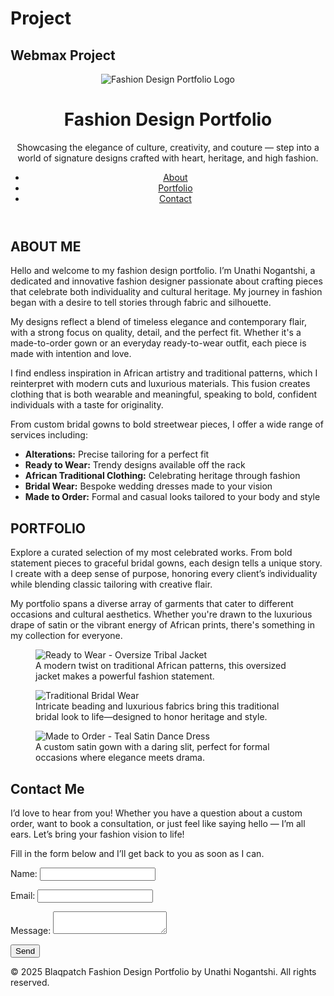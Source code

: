 # Project
## Webmax Project
<!DOCTYPE html>
<html lang="en"><head><meta http-equiv="Content-Type" content="text/html; charset=UTF-8">
    
  <meta name="viewport" content="width=device-width, initial-scale=1.0">
    <meta name="description" content="Fashion Design Portfolio showcasing unique and stylish designs, including ready-to-wear, bridal wear, and African traditional clothing.">
    <meta name="keywords" content="fashion design, portfolio, bridal wear, African clothing, ready-to-wear">
 

</head>
<body>
    <header>
        <div class="container">
            <div class="header-content">
                <img src="./Fashion Design Portfolio_files/Logo 1.jpg" alt="Fashion Design Portfolio Logo" class="logo">
                <h1>Fashion Design Portfolio</h1>
                <p>Showcasing the elegance of culture, creativity, and couture — step into a world of signature designs crafted with heart, heritage, and high fashion.</p>
            </div>
            <nav aria-label="Main Navigation">
                <ul>
                    <li><a href="https://blaqpatch.github.io/Project/#about">About</a></li>
                    <li><a href="https://blaqpatch.github.io/Project/#portfolio">Portfolio</a></li>
                    <li><a href="https://blaqpatch.github.io/Project/#contact">Contact</a></li>
                </ul>
            </nav>
        </div>
    </header>
<main>
        <section id="about" class="section fade-in-hidden fade-in-visible">
            <div class="container">
                <h2>ABOUT ME</h2>
                <p>Hello and welcome to my fashion design portfolio. I’m Unathi Nogantshi, a dedicated and innovative fashion designer passionate about crafting pieces that celebrate both individuality and cultural heritage. My journey in fashion began with a desire to tell stories through fabric and silhouette.</p>

<p>My designs reflect a blend of timeless elegance and contemporary flair, with a strong focus on quality, detail, and the perfect fit. Whether it's a made-to-order gown or an everyday ready-to-wear outfit, each piece is made with intention and love.</p>

<p>I find endless inspiration in African artistry and traditional patterns, which I reinterpret with modern cuts and luxurious materials. This fusion creates clothing that is both wearable and meaningful, speaking to bold, confident individuals with a taste for originality.</p>

 <p>From custom bridal gowns to bold streetwear pieces, I offer a wide range of services including:</p>
                <ul>
                    <li><strong>Alterations:</strong> Precise tailoring for a perfect fit</li>
                    <li><strong>Ready to Wear:</strong> Trendy designs available off the rack</li>
                    <li><strong>African Traditional Clothing:</strong> Celebrating heritage through fashion</li>
                    <li><strong>Bridal Wear:</strong> Bespoke wedding dresses made to your vision</li>
                    <li><strong>Made to Order:</strong> Formal and casual looks tailored to your body and style</li>
                </ul>
            </div>
        </section>

<section id="portfolio" class="section fade-in-hidden fade-in-visible">
            <div class="container">
                <h2>PORTFOLIO</h2>
                <p>Explore a curated selection of my most celebrated works. From bold statement pieces to graceful bridal gowns, each design tells a unique story. I create with a deep sense of purpose, honoring every client’s individuality while blending classic tailoring with creative flair.</p>

 <p>My portfolio spans a diverse array of garments that cater to different occasions and cultural aesthetics. Whether you're drawn to the luxurious drape of satin or the vibrant energy of African prints, there's something in my collection for everyone.</p>

<div class="gallery">
                    <figure class="item">
                        <img src="./Fashion Design Portfolio_files/Seven-Seas-Blue-Oversize-Tribal-Jacket-Ashanti-Empress.jpg" alt="Ready to Wear - Oversize Tribal Jacket">
                        <figcaption>A modern twist on traditional African patterns, this oversized jacket makes a powerful fashion statement.</figcaption>
                    </figure>
                    <figure class="item">
                        <img src="./Fashion Design Portfolio_files/Tradition Bridal.jpg" alt="Traditional Bridal Wear">
                        <figcaption>Intricate beading and luxurious fabrics bring this traditional bridal look to life—designed to honor heritage and style.</figcaption>
                    </figure>
                    <figure class="item">
                        <img src="./Fashion Design Portfolio_files/Teal-satin-Matric-Dance-dress-with-slit-1.jpg" alt="Made to Order - Teal Satin Dance Dress">
                        <figcaption>A custom satin gown with a daring slit, perfect for formal occasions where elegance meets drama.</figcaption>
                    </figure>
                </div>
            </div>
        </section>

<section id="contact" class="section fade-in-hidden">
            <div class="container">
                <h2>Contact Me</h2>
                <p>I’d love to hear from you! Whether you have a question about a custom order, want to book a consultation, or just feel like saying hello — I’m all ears. Let’s bring your fashion vision to life!</p>
                <p>Fill in the form below and I’ll get back to you as soon as I can.</p>
                <form id="contactForm">
                    <label for="name">Name:</label>
                    <input type="text" id="name" name="name" required="" minlength="2" maxlength="50">

 <label for="email">Email:</label>
                    <input type="email" id="email" name="email" required="">

<label for="message">Message:</label>
                    <textarea id="message" name="message" required="" minlength="10" maxlength="500"></textarea>

 <button type="submit">Send</button>
                </form>
                <div id="formMessage" aria-live="polite"></div>
            </div>
        </section>
    </main>
 <footer>
        <div class="container">
            <p>© 2025 Blaqpatch Fashion Design Portfolio by Unathi Nogantshi. All rights reserved.</p>
        </div>
    </footer>
  <script src="./Fashion Design Portfolio_files/Project.js.download"></script>
    <script>
        // JavaScript for form handling
        document.getElementById('contactForm').addEventListener('submit', function (e) {
            e.preventDefault();
            const formMessage = document.getElementById('formMessage');
            formMessage.textContent = 'Thank you. A trusted team member will contact you soon.';
            formMessage.style.color = 'white';
            // Clear form fields
            document.getElementById('contactForm').reset();
        });
    </script>


</body></html>
